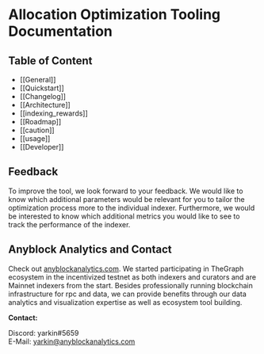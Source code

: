 # Allocation Optimization Tooling Documentation
## Table of Content

- [[General]]
- [[Quickstart]]
- [[Changelog]]
- [[Architecture]]
- [[indexing_rewards]]
- [[Roadmap]]
- [[caution]]
- [[usage]]
- [[Developer]]


## Feedback

To improve the tool, we look forward to your feedback. We would like to know which additional parameters would be relevant for you to tailor the optimization process more to the individual indexer. Furthermore, we would be interested to know which additional metrics you would like to see to track the performance of the indexer.
## Anyblock Analytics and Contact
Check out [anyblockanalytics.com](https://anyblockanalytics.com/). We started participating in TheGraph ecosystem in the incentivized testnet as both indexers and curators and are Mainnet indexers from the start. Besides professionally running blockchain infrastructure for rpc and data, we can provide benefits through our data analytics and visualization expertise as well as ecosystem tool building.

**Contact:**

Discord: yarkin#5659  
E-Mail: [yarkin@anyblockanalytics.com](mailto:yarkin@anyblockanalytics.com)